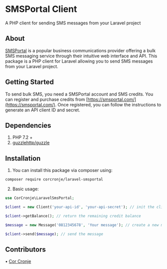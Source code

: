 # SMSPortal Client
A PHP client for sending SMS messages from your Laravel project

## About
[SMSPortal](https://smsportal.com) is a popular business communications provider offering a bulk SMS messaging service through their intuitive web interface and API. This package is a PHP client for Laravel allowing you to send SMS messages from your Laravel project.

## Getting Started
To send bulk SMS, you need a SMSPortal account and SMS credits. You can register and purchase credits from [https://smsportal.com/](https://smsportal.com/). Once registered, you can follow the instructions to generate an API client ID and secret.

## Dependencies
1.	PHP 7.2 +
2.	[guzzlehttp/guzzle]( https://docs.guzzlephp.org)

## Installation
1.	You can install this package via composer using:
``` sh
composer require corcronje/laravel-smsportal
```
2.	Basic usage:
``` php
use CorCronje\LaravelSmsPortal;

$client = new Client('your-api-id', 'your-api-secret'); // init the client

$client->getBalance(); // return the remaining credit balance

$message = new Message('0812345678', 'Your message'); // create a new message

$client->send($message); // send the message
```

## Contributors
•	[Cor Cronje]( https://twitter.com/corcronje)
